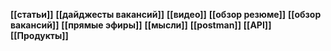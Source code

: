 **[[статьи]]**
**[[дайджесты вакансий]]**
**[[видео]]**
**[[обзор резюме]]**
**[[обзор вакансий]]**
**[[прямые эфиры]]**
**[[мысли]]**
**[[postman]]**
**[[API]]**
**[[Продукты]]**
